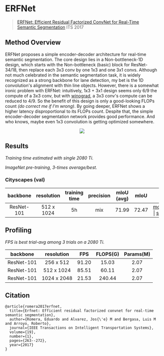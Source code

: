 # ERFNet

> [ERFNet: Efficient Residual Factorized ConvNet for Real-Time Semantic Segmentation](https://ieeexplore.ieee.org/abstract/document/8063438/) ITS 2017

## Method Overview

ERFNet proposes a simple encoder-decoder architecture for real-time semantic segmentation. The core design lies in a Non-bottleneck-1D design, which starts with the Non-bottleneck (basic) block for ResNet-34/18, then replace each 3x3 conv by one 1x3 and one 3x1 convs. Although not much celebrated in the semantic segmentation task, it is widely recognized as a strong backbone for lane detection, my bet is the 1D convolution's alignment with thin line objects. However, there is a somewhat ironic problem with ERFNet: intuitively, 1x3 + 3x1 design seems only 6/9 the compute of a 3x3 conv, but with [winograd](https://arxiv.org/pdf/1509.09308.pdf), a 3x3 conv's compute can be reduced to 4/9. So the benefit of this design is only a good-looking FLOPs count *(do correct me if I'm wrong)*. By going deeper, ERFNet shows a higher latency disproportional to its FLOPs count. Despite that, the simple encoder-decoder segmentation network provides good performance. And who knows, maybe even 1x3 convolution is getting optimized somewhere.

<div align=center>
<img src="https://user-images.githubusercontent.com/32259501/158295814-90e84509-f088-41cc-a805-cb2a976665fd.png"/>
</div>

## Results

*Training time estimated with single 2080 Ti.*

*ImageNet pre-training, 3-times average/best.*

### Cityscapes (val)

| backbone | resolution | training time | precision | mIoU (avg) | mIoU | |
| :---: | :---: | :---: | :---: | :---: | :---: | :---: |
| ResNet-101 | 512 x 1024 | 5h | mix | 71.99 | 72.47 | [model](https://drive.google.com/file/d/1uzBSboKD-Xt0K6VHd2aF561Cy13q9xRe/view?usp=sharing) \| [shell](../tools/shells/erfnet_cityscapes_512x1024.sh) |

## Profiling

*FPS is best trial-avg among 3 trials on a 2080 Ti.*

| backbone | resolution | FPS | FLOPS(G) | Params(M) |
| :---: | :---: | :---: | :---: | :---: |
| ResNet-101 | 256 x 512 | 91.20 | 15.03 | 2.07 |
| ResNet-101 | 512 x 1024 | 85.51 | 60.11 | 2.07 |
| ResNet-101 | 1024 x 2048 | 21.53 | 240.44 | 2.07 |

## Citation

```
@article{romera2017erfnet,
  title={Erfnet: Efficient residual factorized convnet for real-time semantic segmentation},
  author={Romera, Eduardo and Alvarez, Jos{\'e} M and Bergasa, Luis M and Arroyo, Roberto},
  journal={IEEE Transactions on Intelligent Transportation Systems},
  volume={19},
  number={1},
  pages={263--272},
  year={2017}
}
```
